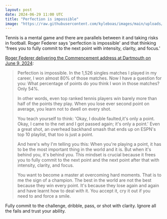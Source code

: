 ```yaml
---
layout: post
date: 2024-06-29 11:00 UTC
title: "Perfection is impossible"
image: "https://raw.githubusercontent.com/kyleboas/images/main/uploads/2024/06/10/Image-10Jun2024_23%3A38%3A46.png"
---
```


Tennis is a mental game and there are parallels between it and taking risks in football. Roger Federer says 'perfection is impossible' and that thinking 'frees you to fully commit to the next point with intensity, clarity, and focus.'

<!---more---> 

[Roger Federer delivering the Commencement address at Dartmouth on June 9, 2024](https://www.youtube.com/watch?v=pqWUuYTcG-o&t=794s&pp=2AGaBpACAQ%3D%3D):

> Perfection is impossible. In the 1,526 singles matches I played in my career, I won almost 80% of those matches. Now I have a question for you: What percentage of points do you think I won in those matches? Only 54%.
> 
> In other words, even top ranked tennis players win barely more than half of the points they play. When you lose ever second point on average, you learn not to dwell on every shot.
> 
> You teach yourself to think: 'Okay, I double faulted,it's only a point. Okay, I came to the net and I got passed again; it's only a point.' Even a great shot, an overhead backhand smash that ends up on ESPN's top 10 playlist, that too is just a point.
> 
> And here's why I'm telling you this: When you're playing a point, it has to be the most important thing in the world and it is. But when it's behind you, it's behind you. This mindset is crucial because it frees you to fully commit to the next point and the next point after that with intensity, clarity, and focus.
> 
> You want to become a master at overcoming hard moments. That is to me the sign of a champion. The best in the world are not the best because they win every point. It's because they lose again and again and have learnt how to deal with it. You accept it, cry it out if you need to and force a smile.

Fully commit to the challenge, dribble, pass, or shot with clarity. Ignore all the fails and trust your ability.

